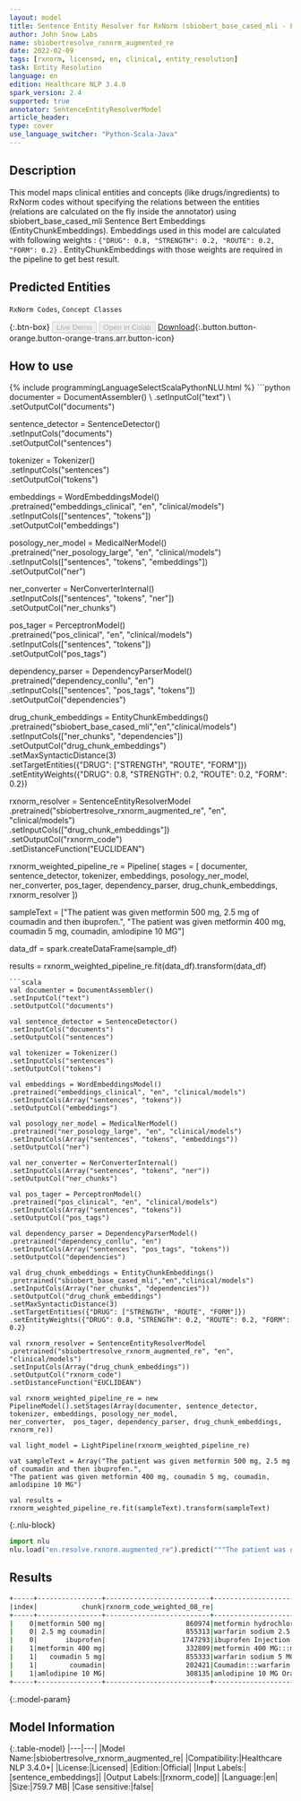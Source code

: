 ```yaml
---
layout: model
title: Sentence Entity Resolver for RxNorm (sbiobert_base_cased_mli - EntityChunkEmbeddings)
author: John Snow Labs
name: sbiobertresolve_rxnorm_augmented_re
date: 2022-02-09
tags: [rxnorm, licensed, en, clinical, entity_resolution]
task: Entity Resolution
language: en
edition: Healthcare NLP 3.4.0
spark_version: 2.4
supported: true
annotator: SentenceEntityResolverModel
article_header:
type: cover
use_language_switcher: "Python-Scala-Java"
---
```


## Description

This model maps clinical entities and concepts (like drugs/ingredients) to RxNorm codes without specifying the relations between the entities (relations are calculated on the fly inside the annotator) using sbiobert_base_cased_mli Sentence Bert Embeddings (EntityChunkEmbeddings). Embeddings used in this model are calculated with following weights : `{"DRUG": 0.8, "STRENGTH": 0.2, "ROUTE": 0.2, "FORM": 0.2}` . EntityChunkEmbeddings with those weights are required in the pipeline to get best result.

## Predicted Entities

`RxNorm Codes`, `Concept Classes`

{:.btn-box}
<button class="button button-orange" disabled>Live Demo</button>
<button class="button button-orange" disabled>Open in Colab</button>
[Download](https://s3.amazonaws.com/auxdata.johnsnowlabs.com/clinical/models/sbiobertresolve_rxnorm_augmented_re_en_3.4.0_2.4_1644395696788.zip){:.button.button-orange.button-orange-trans.arr.button-icon}

## How to use



<div class="tabs-box" markdown="1">
{% include programmingLanguageSelectScalaPythonNLU.html %}
```python
documenter = DocumentAssembler() \
.setInputCol("text") \
.setOutputCol("documents")

sentence_detector = SentenceDetector() \
.setInputCols("documents") \
.setOutputCol("sentences")

tokenizer = Tokenizer() \
.setInputCols("sentences") \
.setOutputCol("tokens")

embeddings = WordEmbeddingsModel() \
.pretrained("embeddings_clinical", "en", "clinical/models")\
.setInputCols(["sentences", "tokens"])\
.setOutputCol("embeddings")

posology_ner_model = MedicalNerModel()\
.pretrained("ner_posology_large", "en", "clinical/models")\
.setInputCols(["sentences", "tokens", "embeddings"])\
.setOutputCol("ner")

ner_converter = NerConverterInternal()\
.setInputCols(["sentences", "tokens", "ner"])\
.setOutputCol("ner_chunks")

pos_tager = PerceptronModel()\
.pretrained("pos_clinical", "en", "clinical/models")\
.setInputCols(["sentences", "tokens"])\
.setOutputCol("pos_tags")

dependency_parser = DependencyParserModel()\
.pretrained("dependency_conllu", "en")\
.setInputCols(["sentences", "pos_tags", "tokens"])\
.setOutputCol("dependencies")

drug_chunk_embeddings = EntityChunkEmbeddings()\
.pretrained("sbiobert_base_cased_mli","en","clinical/models")\
.setInputCols(["ner_chunks", "dependencies"])\
.setOutputCol("drug_chunk_embeddings")\
.setMaxSyntacticDistance(3)\
.setTargetEntities({"DRUG": ["STRENGTH", "ROUTE", "FORM"]})\
.setEntityWeights({"DRUG": 0.8, "STRENGTH": 0.2, "ROUTE": 0.2, "FORM": 0.2})

rxnorm_resolver = SentenceEntityResolverModel\
.pretrained("sbiobertresolve_rxnorm_augmented_re", "en", "clinical/models")\
.setInputCols(["drug_chunk_embeddings"])\
.setOutputCol("rxnorm_code")\
.setDistanceFunction("EUCLIDEAN")

rxnorm_weighted_pipeline_re = Pipeline(
stages = [
documenter,
sentence_detector,
tokenizer,
embeddings,
posology_ner_model,
ner_converter,
pos_tager,
dependency_parser,
drug_chunk_embeddings,
rxnorm_resolver
])

sampleText = ["The patient was given metformin 500 mg, 2.5 mg of coumadin and then ibuprofen.",
"The patient was given metformin 400 mg, coumadin 5 mg, coumadin, amlodipine 10 MG"]

data_df = spark.createDataFrame(sample_df)

results = rxnorm_weighted_pipeline_re.fit(data_df).transform(data_df)

```
```scala
val documenter = DocumentAssembler() 
.setInputCol("text") 
.setOutputCol("documents")

val sentence_detector = SentenceDetector() 
.setInputCols("documents") 
.setOutputCol("sentences")

val tokenizer = Tokenizer() 
.setInputCols("sentences") 
.setOutputCol("tokens")

val embeddings = WordEmbeddingsModel() 
.pretrained("embeddings_clinical", "en", "clinical/models")
.setInputCols(Array("sentences", "tokens"))
.setOutputCol("embeddings")

val posology_ner_model = MedicalNerModel()
.pretrained("ner_posology_large", "en", "clinical/models")
.setInputCols(Array("sentences", "tokens", "embeddings"))
.setOutputCol("ner")

val ner_converter = NerConverterInternal()
.setInputCols(Array("sentences", "tokens", "ner"))
.setOutputCol("ner_chunks")

val pos_tager = PerceptronModel()
.pretrained("pos_clinical", "en", "clinical/models")
.setInputCols(Array("sentences", "tokens"))
.setOutputCol("pos_tags")

val dependency_parser = DependencyParserModel()
.pretrained("dependency_conllu", "en")
.setInputCols(Array("sentences", "pos_tags", "tokens"))
.setOutputCol("dependencies")

val drug_chunk_embeddings = EntityChunkEmbeddings()
.pretrained("sbiobert_base_cased_mli","en","clinical/models")
.setInputCols(Array("ner_chunks", "dependencies"))
.setOutputCol("drug_chunk_embeddings")
.setMaxSyntacticDistance(3)
.setTargetEntities({"DRUG": ["STRENGTH", "ROUTE", "FORM"]})
.setEntityWeights({"DRUG": 0.8, "STRENGTH": 0.2, "ROUTE": 0.2, "FORM": 0.2}

val rxnorm_resolver = SentenceEntityResolverModel
.pretrained("sbiobertresolve_rxnorm_augmented_re", "en", "clinical/models")
.setInputCols(Array("drug_chunk_embeddings"))
.setOutputCol("rxnorm_code")
.setDistanceFunction("EUCLIDEAN")

val rxnorm_weighted_pipeline_re = new PipelineModel().setStages(Array(documenter, sentence_detector, tokenizer, embeddings, posology_ner_model, 
ner_converter,  pos_tager, dependency_parser, drug_chunk_embeddings, rxnorm_re))

val light_model = LightPipeline(rxnorm_weighted_pipeline_re)

vat sampleText = Array("The patient was given metformin 500 mg, 2.5 mg of coumadin and then ibuprofen.",
"The patient was given metformin 400 mg, coumadin 5 mg, coumadin, amlodipine 10 MG")

val results = rxnorm_weighted_pipeline_re.fit(sampleText).transform(sampleText)

```


{:.nlu-block}
```python
import nlu
nlu.load("en.resolve.rxnorm.augmented_re").predict("""The patient was given metformin 400 mg, coumadin 5 mg, coumadin, amlodipine 10 MG""")
```

</div>

## Results

```bash
+-----+----------------+--------------------------+--------------------------------------------------+
|index|           chunk|rxnorm_code_weighted_08_re|                                      Concept_Name|
+-----+----------------+--------------------------+--------------------------------------------------+
|    0|metformin 500 mg|                    860974|metformin hydrochloride 500 MG:::metformin 500 ...|
|    0| 2.5 mg coumadin|                    855313|warfarin sodium 2.5 MG [Coumadin]:::warfarin so...|
|    0|       ibuprofen|                   1747293|ibuprofen Injection:::ibuprofen Pill:::ibuprofe...|
|    1|metformin 400 mg|                    332809|metformin 400 MG:::metformin 250 MG Oral Tablet...|
|    1|   coumadin 5 mg|                    855333|warfarin sodium 5 MG [Coumadin]:::warfarin sodi...|
|    1|        coumadin|                    202421|Coumadin:::warfarin sodium 2 MG/ML Injectable S...|
|    1|amlodipine 10 MG|                    308135|amlodipine 10 MG Oral Tablet:::amlodipine 10 MG...|
+-----+----------------+--------------------------+--------------------------------------------------+
```

{:.model-param}
## Model Information

{:.table-model}
|---|---|
|Model Name:|sbiobertresolve_rxnorm_augmented_re|
|Compatibility:|Healthcare NLP 3.4.0+|
|License:|Licensed|
|Edition:|Official|
|Input Labels:|[sentence_embeddings]|
|Output Labels:|[rxnorm_code]|
|Language:|en|
|Size:|759.7 MB|
|Case sensitive:|false|
